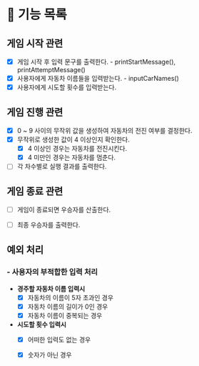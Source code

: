 # 🎯 기능 목록

## 게임 시작 관련
- [X] 게임 시작 후 입력 문구를 출력한다. - printStartMessage(), printAttemptMessage()
- [X] 사용자에게 자동차 이름들을 입력받는다. - inputCarNames()
- [X] 사용자에게 시도할 횟수를 입력받는다.

## 게임 진행 관련
- [X] 0 ~ 9 사이의 무작위 값을 생성하여 자동차의 전진 여부를 결정한다.
- [X] 무작위로 생성한 값이 4 이상인지 확인한다.
   - [X] 4 이상인 경우는 자동차를 전진시킨다.
   - [X] 4 미만인 경우는 자동차를 멈춘다.
- [ ] 각 차수별로 실행 결과를 출력한다.

## 게임 종료 관련
- [ ] 게임이 종료되면 우승자를 산출한다.
- [ ] 최종 우승자를 출력한다.


## 예외 처리
### - 사용자의 부적합한 입력 처리
- **경주할 자동차 이름 입력시**
    - [X] 자동차의 이름이 5자 초과인 경우
    - [X] 자동차 이름의 길이가 0인 경우
    - [X] 자동차 이름이 중복되는 경우 
- **시도할 횟수 입력시**
  - [X] 어떠한 입력도 없는 경우
  - [X] 숫자가 아닌 경우


